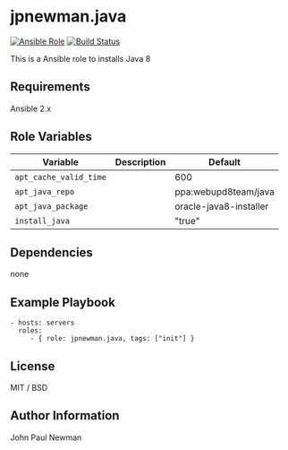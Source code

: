 # jpnewman.java

[![Ansible Role](https://img.shields.io/ansible/role/9594.svg?maxAge=2592000)](https://galaxy.ansible.com/jpnewman/java/)
[![Build Status](https://travis-ci.org/jpnewman/ansible-role-java.svg?branch=master)](https://travis-ci.org/jpnewman/ansible-role-java)

This is a Ansible role to installs Java 8

## Requirements

Ansible 2.x

## Role Variables

|Variable|Description|Default|
|---|---|---|
|```apt_cache_valid_time```||600|
|```apt_java_repo```||ppa:webupd8team/java|
|```apt_java_package```||oracle-java8-installer|
|```install_java```||"true"|

## Dependencies

none

## Example Playbook

    - hosts: servers
      roles:
         - { role: jpnewman.java, tags: ["init"] }

## License

MIT / BSD

## Author Information

John Paul Newman
